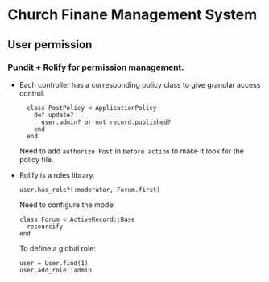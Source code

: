 # Church Finane Management System

## User permission

### Pundit + Rolify for permission management. 


* Each controller has a corresponding policy class to give granular access control.  
    
  ```
    class PostPolicy < ApplicationPolicy
      def update?
        user.admin? or not record.published?
      end
    end
  ```
  
  Need to add `authorize Post` in `before action` to make it look for the policy file.
  
  
* Rolify is a roles library. 

  `user.has_role?(:moderator, Forum.first)`
  
  Need to configure the model
  
  ```
  class Forum < ActiveRecord::Base
    resourcify
  end
  ```
  
  To define a global role:
  
  ```
  user = User.find(1)
  user.add_role :admin
  ```
  
  